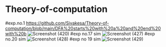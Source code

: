 # Theory-of-computation
#exp.no.1
https://github.com/Sivakesa/Theory-of-computation/blob/main/DFA%20starts%20with%20a%20and%20end%20with%20b
![Screenshot (420)](https://user-images.githubusercontent.com/112737435/215234887-602013c2-0998-4536-9f48-4dba95f82021.png)
#exp no.17 sim
![Screenshot (427)](https://user-images.githubusercontent.com/112737435/215332329-9d088f36-8c36-4922-b607-234bf030e253.png)
#exp no.20 sim
![Screenshot (428)](https://user-images.githubusercontent.com/112737435/215332299-6ff5e20b-44a0-4844-939e-a793b26f295a.png)
#exp no 19 sim
![Screenshot (429)](https://user-images.githubusercontent.com/112737435/215338113-0c05b9e3-bbd6-4712-815c-f7d73ceb499e.png)
